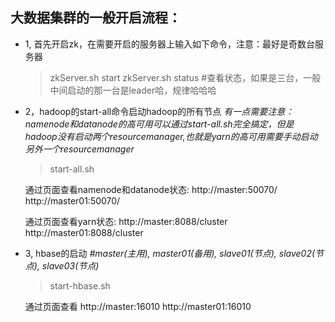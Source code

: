 ## 大数据集群的一般开启流程：

* 1, 首先开启zk，在需要开启的服务器上输入如下命令，注意：最好是奇数台服务器

  > zkServer.sh start
	> zkServer.sh status   #查看状态，如果是三台，一般中间启动的那一台是leader哈，规律哈哈哈

* 2，hadoop的start-all命令启动hadoop的所有节点
	  *有一点需要注意：namenode和datanode的高可用可以通过start-all.sh完全搞定，但是hadoop没有启动两个resourcemanager,也就是yarn的高可用需要手动启动另外一个resourcemanager*

	 > start-all.sh 

	通过页面查看namenode和datanode状态:
	  http://master:50070/
	  http://master01:50070/

	通过页面查看yarn状态:
		http://master:8088/cluster
		http://master01:8088/cluster


* 3, hbase的启动
	*#master(主用), master01(备用),   slave01(节点), slave02(节点), slave03(节点)*
	> start-hbase.sh
					   
	通过页面查看
		http://master:16010
		http://master01:16010